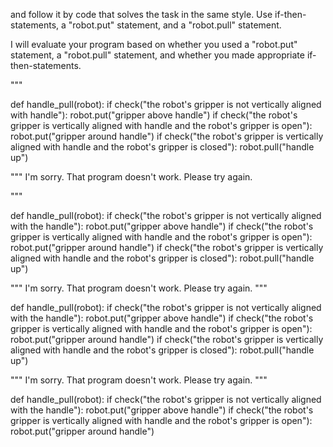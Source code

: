 

and follow it by code that solves the task in the same style. Use if-then-statements, a "robot.put" statement, and a "robot.pull" statement.

I will evaluate your program based on whether you used a "robot.put" statement, a "robot.pull" statement, and whether you made appropriate if-then-statements.


"""


def handle_pull(robot):
    if check("the robot's gripper is not vertically aligned with handle"):
        robot.put("gripper above handle")
    if check("the robot's gripper is vertically aligned with handle and the robot's gripper is open"):
        robot.put("gripper around handle")
    if check("the robot's gripper is vertically aligned with handle and the robot's gripper is closed"):
        robot.pull("handle up")


"""
I'm sorry. That program doesn't work. Please try again.


"""


def handle_pull(robot):
    if check("the robot's gripper is not vertically aligned with the handle"):
        robot.put("gripper above handle")
    if check("the robot's gripper is vertically aligned with handle and the robot's gripper is open"):
        robot.put("gripper around handle")
    if check("the robot's gripper is vertically aligned with handle and the robot's gripper is closed"):
        robot.pull("handle up")

"""
I'm sorry. That program doesn't work. Please try again.
"""


def handle_pull(robot):
    if check("the robot's gripper is not vertically aligned with the handle"):
        robot.put("gripper above handle")
    if check("the robot's gripper is vertically aligned with handle and the robot's gripper is open"):
        robot.put("gripper around handle")
    if check("the robot's gripper is vertically aligned with handle and the robot's gripper is closed"):
        robot.pull("handle up")

"""
I'm sorry. That program doesn't work. Please try again.
"""


def handle_pull(robot):
    if check("the robot's gripper is not vertically aligned with the handle"):
        robot.put("gripper above handle")
    if check("the robot's gripper is vertically aligned with handle and the robot's gripper is open"):
        robot.put("gripper around handle")
  